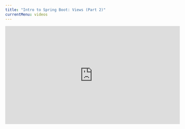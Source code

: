 ```yaml
---
title: "Intro to Spring Boot: Views (Part 2)"
currentMenu: videos
---
```


<div class="youtube-wrapper"><iframe width="560" height="315" src="https://www.youtube.com/embed/BDZTWoQuPSA" frameborder="0" allowfullscreen></iframe></div>
